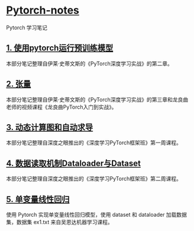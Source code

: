 # [Pytorch-notes](https://github.com/LiuWeiAIinBio/Pytorch-notes)
Pytorch 学习笔记

## [1. 使用pytorch运行预训练模型](https://github.com/LiuWeiAIinBio/Pytorch-notes/tree/main/1_%20%E4%BD%BF%E7%94%A8pytorch%E8%BF%90%E8%A1%8C%E9%A2%84%E8%AE%AD%E7%BB%83%E6%A8%A1%E5%9E%8B)
本部分笔记整理自伊莱·史蒂文斯的《PyTorch深度学习实战》的第二章。

## [2. 张量](https://github.com/LiuWeiAIinBio/Pytorch-notes/tree/main/2_%E5%BC%A0%E9%87%8F)
本部分笔记整理自伊莱·史蒂文斯的《PyTorch深度学习实战》的第三章和龙良曲老师的视频课程《龙良曲PyTorch入门到实战》。

## [3. 动态计算图和自动求导](https://github.com/LiuWeiAIinBio/Pytorch-notes/tree/main/3_%20%E5%8A%A8%E6%80%81%E8%AE%A1%E7%AE%97%E5%9B%BE%E5%92%8C%E8%87%AA%E5%8A%A8%E6%B1%82%E5%AF%BC)
本部分笔记整理自深度之眼推出的《深度学习PyTorch框架班》第一周课程。

## [4. 数据读取机制Dataloader与Dataset](https://github.com/LiuWeiAIinBio/Pytorch-notes/tree/main/4_%E6%95%B0%E6%8D%AE%E8%AF%BB%E5%8F%96%E6%9C%BA%E5%88%B6Dataloader%E4%B8%8EDataset)
本部分笔记整理自深度之眼推出的《深度学习PyTorch框架班》第二周课程。

## [5. 单变量线性回归](https://github.com/LiuWeiAIinBio/Pytorch-notes/tree/main/5_%E5%8D%95%E5%8F%98%E9%87%8F%E7%BA%BF%E6%80%A7%E5%9B%9E%E5%BD%92)
使用 Pytorch 实现单变量线性回归模型，使用 dataset 和 dataloader 加载数据集，数据集 ex1.txt 来自吴恩达机器学习课程。

